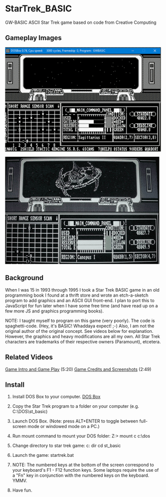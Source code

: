 # StarTrek_BASIC
GW-BASIC ASCII Star Trek game based on code from Creative Computing

## Gameplay Images
![DOS Box](./dosbox_screenshot.png)

![DS9](./ds9.png)

## Background
When I was 15 in 1993 through 1995 I took a Star Trek BASIC game in an old programming book I found at a thrift store and wrote an etch-a-sketch program to add graphics and an ASCII GUI front-end. I plan to port this to JavaScript for fun later when I have some free time (and have read up on a few more JS and graphics programming books).

NOTE: I taught myself to program on this game (very poorly). The code is spaghetti-code. (Hey, it's BASIC! Whaddaya expect! ;-) Also, I am not the original author of the original concept. See videos below for explanation. However, the graphics and heavy modifications are all my own. All Star Trek characters are trademarks of their respective owners (Paramount), etcetera.

## Related Videos
[Game Intro and Game Play](https://www.youtube.com/watch?v=ylMEzmm_QPY) (5:20)
[Game Credits and Screenshots](https://www.youtube.com/watch?v=MVHS624f544) (2:49)

## Install
1. Install DOS Box to your computer.
[DOS Box](http://www.dosbox.com/)

2. Copy the Star Trek program to a folder on your computer (e.g. C:\DOS\st_basic)

3. Launch DOS Box. (Note: press ALT+ENTER to toggle between full-screen mode or windowed mode on a PC.)

4. Run mount command to mount your DOS folder:
Z:\> mount c c:\dos

5. Change directory to star trek game:
c:
dir
cd st_basic

6. Launch the game:
startrek.bat

7. NOTE: The numbered keys at the bottom of the screen correspond to your keyboard's F1 - F12 function keys. Some laptops require the use of a "Fn" key in conjunction with the numbered keys on the keyboard. YMMV.

8. Have fun.



